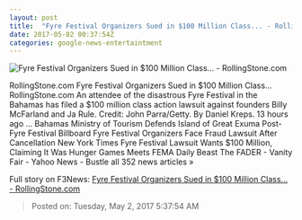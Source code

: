 ```yaml
---
layout: post
title:  "Fyre Festival Organizers Sued in $100 Million Class... - RollingStone.com"
date: 2017-05-02 00:37:54Z
categories: google-news-entertaintment
---
```


![Fyre Festival Organizers Sued in $100 Million Class... - RollingStone.com](http://img.wennermedia.com/social/ja-rule-fyre-festival-sued-100-million-dollars-5c1484fb-4829-43ad-aa53-ae5d6ed8bcc9.jpg)

RollingStone.com Fyre Festival Organizers Sued in $100 Million Class... RollingStone.com An attendee of the disastrous Fyre Festival in the Bahamas has filed a $100 million class action lawsuit against founders Billy McFarland and Ja Rule. Credit: John Parra/Getty. By Daniel Kreps. 13 hours ago ... Bahamas Ministry of Tourism Defends Island of Great Exuma Post-Fyre Festival Billboard Fyre Festival Organizers Face Fraud Lawsuit After Cancellation New York Times Fyre Festival Lawsuit Wants $100 Million, Claiming It Was Hunger Games Meets FEMA Daily Beast The FADER - Vanity Fair - Yahoo News - Bustle all 352 news articles »


Full story on F3News: [Fyre Festival Organizers Sued in $100 Million Class... - RollingStone.com](http://www.f3nws.com/n/2SkVaE)

> Posted on: Tuesday, May 2, 2017 5:37:54 AM
